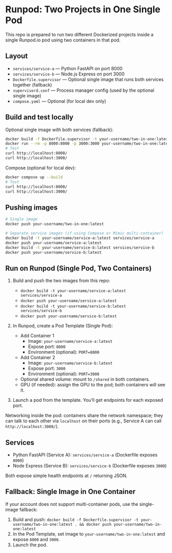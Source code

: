 # Runpod: Two Projects in One Single Pod

This repo is prepared to run two different Dockerized projects inside a single Runpod.io pod using two containers in that pod.

## Layout

- `services/service-a` — Python FastAPI on port 8000
- `services/service-b` — Node.js Express on port 3000
- `Dockerfile.supervisor` — Optional single image that runs both services together (fallback)
- `supervisord.conf` — Process manager config (used by the optional single image)
- `compose.yaml` — Optional (for local dev only)

## Build and test locally

Optional single image with both services (fallback):

```sh
docker build -f Dockerfile.supervisor -t your-username/two-in-one:latest .
docker run --rm -p 8000:8000 -p 3000:3000 your-username/two-in-one:latest
# Test
curl http://localhost:8000/
curl http://localhost:3000/
```

Compose (optional for local dev):

```sh
docker compose up --build
# Test
curl http://localhost:8000/
curl http://localhost:3000/
```

## Pushing images

```sh
# Single image
docker push your-username/two-in-one:latest

# Separate service images (if using Compose or Mimic multi-container)
docker build -t your-username/service-a:latest services/service-a
docker push your-username/service-a:latest
docker build -t your-username/service-b:latest services/service-b
docker push your-username/service-b:latest
```

## Run on Runpod (Single Pod, Two Containers)

1. Build and push the two images from this repo:
   - `docker build -t your-username/service-a:latest services/service-a`
   - `docker push your-username/service-a:latest`
   - `docker build -t your-username/service-b:latest services/service-b`
   - `docker push your-username/service-b:latest`

2. In Runpod, create a Pod Template (Single Pod):
   - Add Container 1
     - Image: `your-username/service-a:latest`
     - Expose port: `8000`
     - Environment (optional): `PORT=8000`
   - Add Container 2
     - Image: `your-username/service-b:latest`
     - Expose port: `3000`
     - Environment (optional): `PORT=3000`
   - Optional shared volume: mount to `/shared` in both containers.
   - GPU (if needed): assign the GPU to the pod; both containers will see it.

3. Launch a pod from the template. You’ll get endpoints for each exposed port.

Networking inside the pod: containers share the network namespace; they can talk to each other via `localhost` on their ports (e.g., Service A can call `http://localhost:3000/`).

## Services

- Python FastAPI (Service A): `services/service-a` (Dockerfile exposes `8000`)
- Node Express (Service B): `services/service-b` (Dockerfile exposes `3000`)

Both expose simple health endpoints at `/` returning JSON.

## Fallback: Single Image in One Container

If your account does not support multi-container pods, use the single-image fallback:

1. Build and push: `docker build -f Dockerfile.supervisor -t your-username/two-in-one:latest . && docker push your-username/two-in-one:latest`
2. In the Pod Template, set image to `your-username/two-in-one:latest` and expose `8000` and `3000`.
3. Launch the pod.
